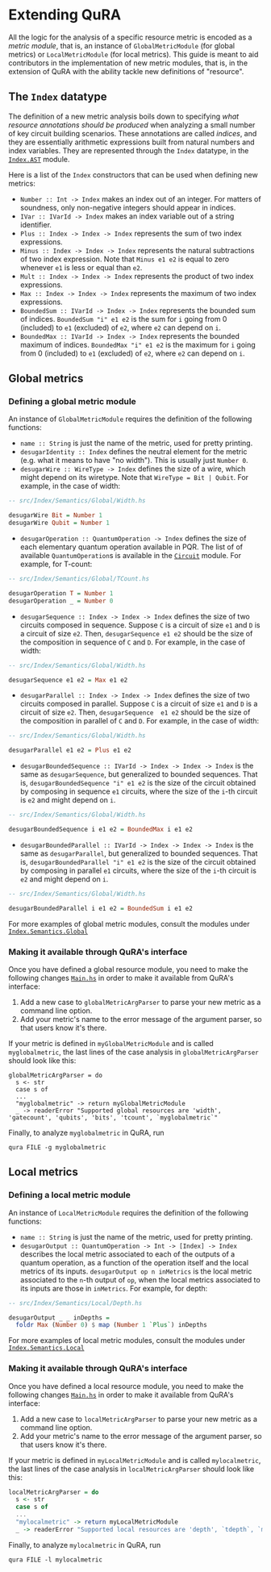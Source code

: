 # Extending QuRA

All the logic for the analysis of a specific resource metric is encoded as a *metric module*, that is, an instance of `GlobalMetricModule` (for global metrics) or `LocalMetricModule` (for local metrics).
This guide is meant to aid contributors in the implementation of new metric modules, that is, in the extension of QuRA with the ability tackle new definitions of "resource".

## The `Index` datatype

The definition of a new metric analysis boils down to specifying *what resource annotations should be produced* when analyzing a small number of key circuit building scenarios. These annotations are called *indices*, and they are essentially arithmetic expressions built from natural numbers and index variables. They are represented through the `Index` datatype, in the [`Index.AST`](https://github.com/andreacolledan/qura/blob/main/src/Index/AST.hs) module. 

Here is a list of the `Index` constructors that can be used when defining new metrics:

- `Number :: Int -> Index` makes an index out of an integer. For matters of soundness, only non-negative integers should appear in indices.
- `IVar :: IVarId -> Index` makes an index variable out of a string identifier.
- `Plus :: Index -> Index -> Index` represents the sum of two index expressions.
- `Minus :: Index -> Index -> Index` represents the natural subtractions of two index expression. Note that `Minus e1 e2` is equal to zero whenever `e1` is less or equal than `e2`.
- `Mult :: Index -> Index -> Index` represents the product of two index expressions.
- `Max :: Index -> Index -> Index` represents the maximum of two index expressions.
- `BoundedSum :: IVarId -> Index -> Index` represents the bounded sum of indices. `BoundedSum "i" e1 e2` is the sum for `i` going from 0 (included) to `e1` (excluded) of `e2`, where `e2` can depend on `i`.
- `BoundedMax :: IVarId -> Index -> Index` represents the bounded maximum of indices. `BoundedMax "i" e1 e2` is the maximum for `i` going from 0 (included) to `e1` (excluded) of `e2`, where `e2` can depend on `i`.

## Global metrics

### Defining a global metric module

An instance of `GlobalMetricModule` requires the definition of the following functions:

- `name :: String` is just the name of the metric, used for pretty printing.
- `desugarIdentity :: Index` defines the neutral element for the metric (e.g. what it means to have "no width"). This is usually just `Number 0`.
- `desugarWire :: WireType -> Index` defines the size of a wire, which might depend on its wiretype. Note that `WireType = Bit | Qubit`. For example, in the case of width:
```hs
-- src/Index/Semantics/Global/Width.hs

desugarWire Bit = Number 1
desugarWire Qubit = Number 1
```

- `desugarOperation :: QuantumOperation -> Index` defines the size of each elementary quantum operation available in PQR. The list of of available `QuantumOperation`s is available in the [`Circuit`](https://github.com/andreacolledan/qura/blob/main/src/Circuit.hs) module. For example, for T-count:
```hs
-- src/Index/Semantics/Global/TCount.hs

desugarOperation T = Number 1
desugarOperation _ = Number 0
```

- `desugarSequence :: Index -> Index -> Index` defines the size of two circuits composed in sequence. Suppose `C` is a circuit of size `e1` and `D` is a circuit of size `e2`. Then, `desugarSequence e1 e2` should be the size of the composition in sequence of `C` and `D`. For example, in the case of width:
```hs
-- src/Index/Semantics/Global/Width.hs

desugarSequence e1 e2 = Max e1 e2
```


- `desugarParallel :: Index -> Index -> Index` defines the size of two circuits composed in parallel. Suppose `C` is a circuit of size `e1` and `D` is a circuit of size `e2`. Then, `desugarSequence  e1 e2` should be the size of the composition in parallel of `C` and `D`. For example, in the case of width:
```hs
-- src/Index/Semantics/Global/Width.hs

desugarParallel e1 e2 = Plus e1 e2
```

- `desugarBoundedSequence :: IVarId -> Index -> Index -> Index` is the same as `desugarSequence`, but generalized to bounded sequences. That is, `desugarBoundedSequence "i" e1 e2` is the size of the circuit obtained by composing in sequence `e1` circuits, where the size of the `i`-th circuit is `e2` and might depend on `i`.
```hs
-- src/Index/Semantics/Global/Width.hs

desugarBoundedSequence i e1 e2 = BoundedMax i e1 e2
```

- `desugarBoundedParallel :: IVarId -> Index -> Index -> Index` is the same as `desugarParallel`, but generalized to bounded sequences. That is, `desugarBoundedParallel "i" e1 e2` is the size of the circuit obtained by composing in parallel `e1` circuits, where the size of the `i`-th circuit is `e2` and might depend on `i`.
```hs
-- src/Index/Semantics/Global/Width.hs

desugarBoundedParallel i e1 e2 = BoundedSum i e1 e2
```

For more examples of global metric modules, consult the modules under [`Index.Semantics.Global`](https://github.com/andreacolledan/qura/tree/main/src/Index/Semantics/Global)

### Making it available through QuRA's interface

Once you have defined a global resource module, you need to make the following changes [`Main.hs`](https://github.com/andreacolledan/qura/blob/main/app/Main.hs) in order to make it available from QuRA's interface:

1. Add a new case to `globalMetricArgParser` to parse your new metric as a command line option.
2. Add your metric's name to the error message of the argument parser, so that users know it's there.

If your metric is defined in `myGlobalMetricModule` and is called `myglobalmetric`, the last lines of the case analysis in `globalMetricArgParser` should look like this:

```
globalMetricArgParser = do
  s <- str 
  case s of
  ...
  "myglobalmetric" -> return myGlobalMetricModule
  _ -> readerError "Supported global resources are 'width', 'gatecount', 'qubits', 'bits', 'tcount', `myglobalmetric`"

```

Finally, to analyze `myglobalmetric` in QuRA, run
```
qura FILE -g myglobalmetric
```

## Local metrics

### Defining a local metric module

An instance of `LocalMetricModule` requires the definition of the following functions:

- `name :: String` is just the name of the metric, used for pretty printing.
- `desugarOutput :: QuantumOperation -> Int -> [Index] -> Index` describes the local metric associated to each of the outputs of a quantum operation, as a function of the operation itself and the local metrics of its inputs. `desugarOutput op n inMetrics` is the local metric associated to the `n`-th output of `op`, when the local metrics associated to its inputs are those in `inMetrics`. For example, for depth:

```hs
-- src/Index/Semantics/Local/Depth.hs

desugarOutput _ _ inDepths =
  foldr Max (Number 0) $ map (Number 1 `Plus`) inDepths
```

For more examples of local metric modules, consult the modules under [`Index.Semantics.Local`](https://github.com/andreacolledan/qura/tree/main/src/Index/Semantics/Local)

### Making it available through QuRA's interface

Once you have defined a local resource module, you need to make the following changes [`Main.hs`](https://github.com/andreacolledan/qura/blob/main/app/Main.hs) in order to make it available from QuRA's interface:

1. Add a new case to `localMetricArgParser` to parse your new metric as a command line option.
2. Add your metric's name to the error message of the argument parser, so that users know it's there.

If your metric is defined in `myLocalMetricModule` and is called `mylocalmetric`, the last lines of the case analysis in `localMetricArgParser` should look like this:

```hs
localMetricArgParser = do
  s <- str 
  case s of
  ...
  "mylocalmetric" -> return myLocalMetricModule
  _ -> readerError "Supported local resources are 'depth', `tdepth`, `mylocalmetric`"
```

Finally, to analyze `mylocalmetric` in QuRA, run
```
qura FILE -l mylocalmetric
```